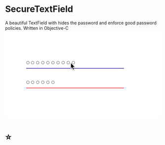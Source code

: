 # SecureTextField
A beautiful TextField with hides the password and enforce good password policies. Written  in Objective-C
 ![](example.gif)
 
 # :star:
